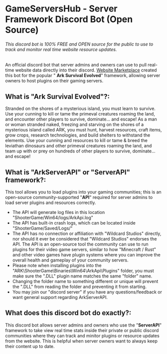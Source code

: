 # GameServersHub - Server Framework Discord Bot (Open Source)

###### This discord bot is 100% FREE and OPEN source for the public to use to track and monitor real time website resource updates.

An official discord bot that server admins and owners can use to pull real-time website data directly into their discord. [Website Marketplace](https://gameservershub.com) created this bot for the popular " **Ark Survival Evolved**" framework, allowing server owners to host plugins on their gaming servers.

## What is "Ark Survival Evolved"?:

Stranded on the shores of a mysterious island, you must learn to survive. Use your cunning to kill or tame the primeval creatures roaming the land, and encounter other players to survive, dominate... and escape! As a man or woman stranded naked, freezing and starving on the shores of a mysterious island called ARK, you must hunt, harvest resources, craft items, grow crops, research technologies, and build shelters to withstand the elements. Use your cunning and resources to kill or tame & breed the leviathan dinosaurs and other primeval creatures roaming the land, and team up with or prey on hundreds of other players to survive, dominate... and escape!

## What is "ArkServerAPI" or "ServerAPI" framework?:

This tool allows you to load plugins into your gaming communities; this is an open-source community-supported "**API**" required for server admins to load server plugins and resources correctly.

- The API will generate log files in this location "ShooterGame/Win64/logs/ArkApi.log"
- The API has built-in crash logs, which can be located inside "ShooterGame/Saved/Logs/"
- The API has no connection or affiliation with "Wildcard Studios" directly, nor should it ever be considered that "Wildcard Studios" endorses the API. The API is an open-source tool the community can use to run plugins for their video game servers, similar to how "Minecraft / Rust" and other video games have plugin systems where you can improve the overall health and gameplay of your community servers.
- Please note when installing plugins into the "ARK\ShooterGame\Binaries\Win64\ArkApi\Plugins" folder, you must make sure the ".DLL" plugin name matches the same "folder" name.
- Changing the folder name to something different or unique will prevent the ".DLL" from reading the folder and preventing it from starting.
- You may join our "discord server" if you have any questions/feedback or want general support regarding ArkServerAPI.

## What does this discord bot do exactly?:

This discord bot allows server admins and owners who use the "**ServerAPI**" framework to take view real time stats inside their private or public discord communities where they can track and minitor plugins or resource updates from the website. This is helpful when server owners want to always keep their content up to date.
